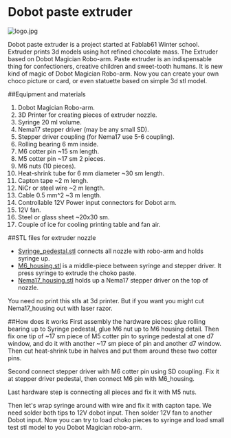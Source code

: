<h1>Dobot paste extruder</h1>

![logo.jpg](https://github.com/FabLab61/Dobot_Paste_Extruder/new/master/IMG_1055.JPG)

Dobot paste extruder is a project started at Fablab61 Winter school. 
Extruder prints 3d models using hot refined chocolate mass. The Extruder based on Dobot Magician Robo-arm. 
Paste extruder is an indispensable thing for confectioners, creative children and sweet-tooth humans. It is new kind of magic of Dobot Magician Robo-arm. Now you can create your own choco picture or card, or even statuette based on simple 3d stl model.

##Equipment and materials
1. Dobot Magician Robo-arm.
2. 3D Printer for creating pieces of extruder nozzle.
3. Syringe 20 ml volume.
3. Nema17 stepper driver (may be any small SD).
4. Stepper driver coupling (for Nema17 use 5-6 coupling).
5. Rolling bearing 6 mm inside.
3. М6 cotter pin ~15 sm length.
8. M5 cotter pin ~17 sm 2 pieces.
4. M6 nuts (10 pieces).
5. Heat-shrink tube for 6 mm diameter ~30 sm length.
10. Capton tape ~2 m lengh.
11. NiCr or steel wire ~2 m length.
12. Cable 0.5 mm^2 ~3 m length.
13. Controllable 12V Power input connectors for Dobot arm.
14. 12V fan.
15. Steel or glass sheet ~20x30 sm.
15. Couple of ice for cooling printing table and fan air.

##STL files for extruder nozzle

- [Syringe_pedestal.stl](http://my-files.ru/t19ojn) connects all nozzle with robo-arm and holds syringe up.
- [M6_housing.stl](http://my-files.ru/6xgr6z) is a middle-piece between syringe and stepper driver. It press syringe to extrude the choko paste.
- [Nema17_housing.stl](http://my-files.ru/4q1g3h) holds up a Nema17 stepper driver on the top of nozzle.

You need no print this stls at 3d printer. But if you want you might cut Nema17_housing out with laser razor.

##How does it works
First assembly the hardware pieces: glue rolling bearing up to Syringe pedestal, glue M6 nut up to M6 housing detail. Then fix  one tip of ~17 sm piece of M5 cotter pin to syringe pedestal at one d7 window, and do it with another ~17 sm piece of pin and another d7 window. 
Then cut heat-shrink tube in halves and put them around these two cotter pins.

Second connect stepper driver with M6 cotter pin using SD coupling. Fix it at stepper driver pedestal, then connect M6 pin with M6_housing.

Last hardware step is connecting all pieces and fix it with M5 nuts.

Then let's wrap syringe around with wire and fix it with capton tape. We need solder both tips to 12V dobot input. Then solder 12V fan to another Dobot input. Now you can try to load choko pieces to syringe and load small test stl model to you Dobot Magician robo-arm.
